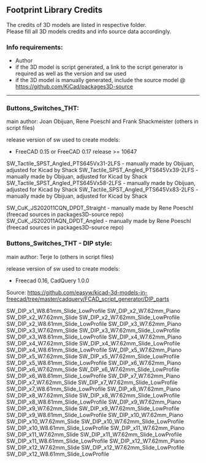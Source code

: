 ## Footprint Library Credits

The credits of 3D models are listed in respective folder.  
Please fill all 3D models credits and info source data accordingly.  

### Info requirements:
- Author
- if the 3D model is script generated, a link to the script generator is required as well as the version and sw used
- if the 3D model is manually generated, include the source model @ https://github.com/KiCad/packages3D-source

<hr>  

### Buttons_Switches_THT:  
main author: Joan Obijuan, Rene Poeschl and Frank Shackmeister (others in script files)

release version of sw used to create models:  
- FreeCAD 0.15 or FreeCAD 0.17 release >= 10647

SW_Tactile_SPST_Angled_PTS645Vx31-2LFS - manually made by Obijuan, adjusted for Kicad by Shack
SW_Tactile_SPST_Angled_PTS645Vx39-2LFS - manually made by Obijuan, adjusted for Kicad by Shack
SW_Tactile_SPST_Angled_PTS645Vx58-2LFS - manually made by Obijuan, adjusted for Kicad by Shack
SW_Tactile_SPST_Angled_PTS645Vx83-2LFS - manually made by Obijuan, adjusted for Kicad by Shack

SW_CuK_JS202011CQN_DPDT_Straight - manually made by Rene Poeschl (freecad sources in packages3D-source repo)
SW_CuK_JS202011AQN_DPDT_Angled - manually made by Rene Poeschl (freecad sources in packages3D-source repo)

### Buttons_Switches_THT - DIP style: 

main author: Terje Io (others in script files)

release version of sw used to create models: 
- Freecad 0.16, CadQuery 1.0.0

Source:
https://github.com/easyw/kicad-3d-models-in-freecad/tree/master/cadquery/FCAD_script_generator/DIP_parts

SW_DIP_x1_W8.61mm_Slide_LowProfile
SW_DIP_x2_W7.62mm_Piano
SW_DIP_x2_W7.62mm_Slide
SW_DIP_x2_W7.62mm_Slide_LowProfile
SW_DIP_x2_W8.61mm_Slide_LowProfile
SW_DIP_x3_W7.62mm_Piano
SW_DIP_x3_W7.62mm_Slide
SW_DIP_x3_W7.62mm_Slide_LowProfile
SW_DIP_x3_W8.61mm_Slide_LowProfile
SW_DIP_x4_W7.62mm_Piano
SW_DIP_x4_W7.62mm_Slide
SW_DIP_x4_W7.62mm_Slide_LowProfile
SW_DIP_x4_W8.61mm_Slide_LowProfile
SW_DIP_x5_W7.62mm_Piano
SW_DIP_x5_W7.62mm_Slide
SW_DIP_x5_W7.62mm_Slide_LowProfile
SW_DIP_x5_W8.61mm_Slide_LowProfile
SW_DIP_x6_W7.62mm_Piano
SW_DIP_x6_W7.62mm_Slide
SW_DIP_x6_W7.62mm_Slide_LowProfile
SW_DIP_x6_W8.61mm_Slide_LowProfile
SW_DIP_x7_W7.62mm_Piano
SW_DIP_x7_W7.62mm_Slide
SW_DIP_x7_W7.62mm_Slide_LowProfile
SW_DIP_x7_W8.61mm_Slide_LowProfile
SW_DIP_x8_W7.62mm_Piano
SW_DIP_x8_W7.62mm_Slide
SW_DIP_x8_W7.62mm_Slide_LowProfile
SW_DIP_x8_W8.61mm_Slide_LowProfile
SW_DIP_x9_W7.62mm_Piano
SW_DIP_x9_W7.62mm_Slide
SW_DIP_x9_W7.62mm_Slide_LowProfile
SW_DIP_x9_W8.61mm_Slide_LowProfile
SW_DIP_x10_W7.62mm_Piano
SW_DIP_x10_W7.62mm_Slide
SW_DIP_x10_W7.62mm_Slide_LowProfile
SW_DIP_x10_W8.61mm_Slide_LowProfile
SW_DIP_x11_W7.62mm_Piano
SW_DIP_x11_W7.62mm_Slide
SW_DIP_x11_W7.62mm_Slide_LowProfile
SW_DIP_x11_W8.61mm_Slide_LowProfile
SW_DIP_x12_W7.62mm_Piano
SW_DIP_x12_W7.62mm_Slide
SW_DIP_x12_W7.62mm_Slide_LowProfile
SW_DIP_x12_W8.61mm_Slide_LowProfile
